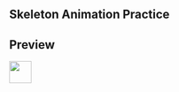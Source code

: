 ## Skeleton Animation Practice


## Preview
<img src="https://user-images.githubusercontent.com/59044882/167062807-31bcdd12-cd5b-479a-a20f-95156a6f828c.gif" width="40" height="40" />
<!-- <div style = "width:375; height:500;"> 
  ![RPReplay_Final1651808006](https://user-images.githubusercontent.com/59044882/167062807-31bcdd12-cd5b-479a-a20f-95156a6f828c.gif)
</div> -->


